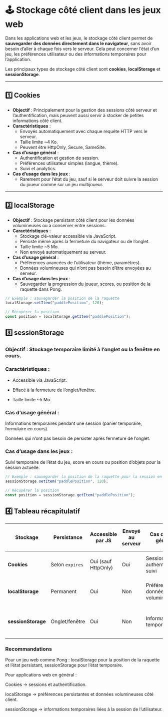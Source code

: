 # 🕹️ Stockage côté client dans les jeux web

Dans les applications web et les jeux, le stockage côté client permet de **sauvegarder des données directement dans le navigateur**, sans avoir besoin d’aller à chaque fois vers le serveur. Cela peut concerner l’état d’un jeu, les préférences utilisateur ou des informations temporaires pour l’application.

Les principaux types de stockage côté client sont **cookies**, **localStorage** et **sessionStorage**.

---

## 1️⃣ Cookies

- **Objectif** : Principalement pour la gestion des sessions côté serveur et l’authentification, mais peuvent aussi servir à stocker de petites informations côté client.
- **Caractéristiques** :
  - Envoyés automatiquement avec chaque requête HTTP vers le serveur.
  - Taille limite ~4 Ko.
  - Peuvent être HttpOnly, Secure, SameSite.
- **Cas d’usage général** :
  - Authentification et gestion de session.
  - Préférences utilisateur simples (langue, thème).
  - Suivi et analytics.
- **Cas d’usage dans les jeux** :
  - Rarement pour l’état du jeu, sauf si le serveur doit suivre la session du joueur comme sur un jeu multijoueur.

---

## 2️⃣ localStorage

- **Objectif** : Stockage persistant côté client pour les données volumineuses ou à conserver entre sessions.
- **Caractéristiques** :
  - Stockage clé-valeur accessible via JavaScript.
  - Persiste même après la fermeture du navigateur ou de l’onglet.
  - Taille limite ~5 Mo.
  - Non envoyé automatiquement au serveur.
- **Cas d’usage général** :
  - Préférences avancées de l’utilisateur (thème, paramètres).
  - Données volumineuses qui n’ont pas besoin d’être envoyées au serveur.
- **Cas d’usage dans les jeux** :
  - Sauvegarder la progression du joueur, scores, ou position de la raquette dans Pong.

```js
// Exemple : sauvegarder la position de la raquette
localStorage.setItem("paddlePosition", 120);

// Récupérer la position
const position = localStorage.getItem("paddlePosition");
```
## 3️⃣ sessionStorage

### Objectif : Stockage temporaire limité à l’onglet ou la fenêtre en cours.

### Caractéristiques :

- Accessible via JavaScript.

- Effacé à la fermeture de l’onglet/fenêtre.

- Taille limite ~5 Mo.

### Cas d’usage général :

Informations temporaires pendant une session (panier temporaire, formulaire en cours).

Données qui n’ont pas besoin de persister après fermeture de l’onglet.

### Cas d’usage dans les jeux :

Suivi temporaire de l’état du jeu, score en cours ou position d’objets pour la session actuelle.

```js
// Exemple : sauvegarder la position de la raquette pour la session en cours
sessionStorage.setItem("paddlePosition", 120);

// Récupérer la position
const position = sessionStorage.getItem("paddlePosition");
```

## 4️⃣ Tableau récapitulatif

| Stockage        | Persistance         | Accessible par JS | Envoyé au serveur | Cas d’usage général                         | Cas d’usage dans les jeux                             |
|-----------------|---------------------|------------------|-------------------|---------------------------------------------|-------------------------------------------------------|
| **Cookies**     | Selon `expires`     | Oui (sauf HttpOnly) | Oui               | Sessions, authentification, suivi           | Rare, suivi de session côté serveur                   |
| **localStorage**| Permanent           | Oui              | Non               | Préférences, données volumineuses           | Progression joueur, état du jeu entre sessions        |
| **sessionStorage** | Onglet/fenêtre   | Oui              | Non               | Informations temporaires                    | État temporaire du jeu pendant la session             |


### Recommandations

Pour un jeu web comme Pong : localStorage pour la position de la raquette et l’état persistant, sessionStorage pour l’état temporaire.

Pour applications web en général :

Cookies → sessions et authentification.

localStorage → préférences persistantes et données volumineuses côté client.

sessionStorage → informations temporaires liées à la session de l’utilisateur.
